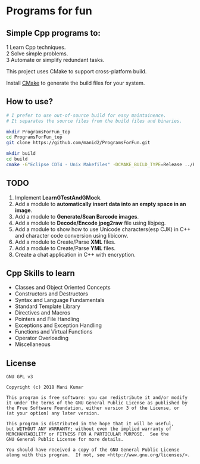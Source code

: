 # Programs for fun

## Simple **Cpp programs** to:  
1 Learn Cpp techniques.  
2 Solve simple problems.  
3 Automate or simplify redundant tasks.  

This project uses CMake to support cross-platform build.

Install [CMake](https://cmake.org/) to generate the build files for your system.

## How to use?

```sh
# I prefer to use out-of-source build for easy maintainence.
# It separates the source files from the build files and binaries.

mkdir ProgramsForFun_top
cd ProgramsForFun_top
git clone https://github.com/manid2/ProgramsForFun.git

mkdir build
cd build
cmake -G"Eclipse CDT4 - Unix Makefiles" -DCMAKE_BUILD_TYPE=Release ../ProgramsForFun/
```

## TODO
1. Implement **LearnGTestAndGMock**.
2. Add a module to **automatically insert data into an empty space in an image**.
3. Add a module to **Generate/Scan Barcode images**.
4. Add a module to **Decode/Encode jpeg2raw** file using libjpeg. 
5. Add a module to show how to use Unicode characters(esp CJK) in C++  
   and character code conversion using libiconv.
6. Add a module to Create/Parse **XML** files.
7. Add a module to Create/Parse **YML** files.
8. Create a chat application in C++ with encryption.

## Cpp Skills to learn

* Classes and Object Oriented Concepts
* Constructors and Destructors
* Syntax and Language Fundamentals
* Standard Template Library
* Directives and Macros
* Pointers and File Handling
* Exceptions and Exception Handling
* Functions and Virtual Functions
* Operator Overloading
* Miscellaneous

License
--------

    GNU GPL v3
    
    Copyright (c) 2018 Mani Kumar
    
    This program is free software: you can redistribute it and/or modify
    it under the terms of the GNU General Public License as published by
    the Free Software Foundation, either version 3 of the License, or
    (at your option) any later version.
    
    This program is distributed in the hope that it will be useful,
    but WITHOUT ANY WARRANTY; without even the implied warranty of
    MERCHANTABILITY or FITNESS FOR A PARTICULAR PURPOSE.  See the
    GNU General Public License for more details.
    
    You should have received a copy of the GNU General Public License
    along with this program.  If not, see <http://www.gnu.org/licenses/>.
